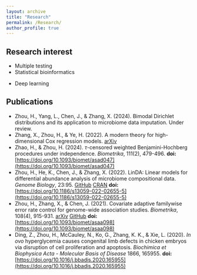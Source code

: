 ```yaml
---
layout: archive
title: "Research"
permalink: /Research/
author_profile: true
---
```


<!--“We must be careful not to confuse data with the abstractions we use to analyse them.”   — William James-->

## Research interest
* Multiple testing
* Statistical bioinformatics
<!--* High-dimensional statistics--> 
<!--* Machine learning-->
* Deep learning

## Publications 
* Zhou, H., Yang, L., Chen, J., & Zhang, X. (2024). Bimodal Dirichlet distributions and its application to microbiome data imputation. Under review.
* Zhang, X., Zhou, H., & Ye, H. (2022). A modern theory for high-dimensional Cox regression models. [arXiv](https://arxiv.org/abs/2204.01161)
* Zhao, H., & Zhou, H. (2024).  $\tau$-censored weighted Benjamini-Hochberg procedures under independence. *Biometrika*, 111(2), 479-496. **doi:** [https://doi.org/10.1093/biomet/asad047](https://doi.org/10.1093/biomet/asad047)
* Zhou, H., He, K., Chen, J., & Zhang, X. (2022). LinDA: Linear models for differential abundance analysis of microbiome compositional data. *Genome Biology*, 23:95. [GitHub](https://github.com/zhouhj1994/LinDA) [CRAN](https://CRAN.R-project.org/package=MicrobiomeStat) **doi:** [https://doi.org/10.1186/s13059-022-02655-5](https://doi.org/10.1186/s13059-022-02655-5)
* Zhou, H., Zhang, X., & Chen, J. (2021). Covariate adaptive familywise error rate control for genome-wide association studies. *Biometrika*, 108(4), 915-931. [arXiv](https://arxiv.org/abs/2011.01107) [GitHub](https://github.com/jchen1981/CAMT/) **doi:** [https://doi.org/10.1093/biomet/asaa098](https://doi.org/10.1093/biomet/asaa098) 
* Ding, Z., Zhou, H., McCauley, N., Ko, G., Zhang, K. K., & Xie, L. (2020). *In ovo* hyperglycemia causes congenital limb defects in chicken embryos via disruption of cell proliferation and apoptosis. *Biochimica et Biophysica Acta - Molecular Basis of Disease* 1866, 165955. **doi:** [https://doi.org/10.1016/j.bbadis.2020.165955](https://doi.org/10.1016/j.bbadis.2020.165955)
<!--* Zhou, H., Xue, C., Gao, G., Lawless, L., Xie, L., & Zhang, K. K. (2020). Characterizing the transmission and identifying the control strategy for COVID-19    through epidemiological modeling. *MedRXiv*. **doi:** [https://doi.org/10.1101/2020.02.24.20026773](https://doi.org/10.1101/2020.02.24.20026773)-->


